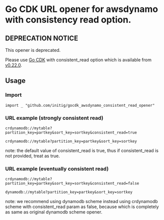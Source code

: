 # Go CDK URL opener for awsdynamo with consistency read option.

## DEPRECATION NOTICE
This opener is deprecated.

Please use [Go CDK](https://github.com/google/go-cloud) with consistent_read option which is available from [v0.22.0](https://github.com/google/go-cloud/releases/tag/v0.22.0).

## Usage

### Import
```
import _ "github.com/initig/gocdk_awsdynamo_consistent_read_opener"
```

### URL example (strongly consistent read)
```
crdynamodb://mytable?partition_key=partkey&sort_key=sortkey&consistent_read=true
```
```
crdynamodb://mytable?partition_key=partkey&sort_key=sortkey
```
note: the default value of consistent_read is true, thus if consistent_read is not provided, treat as true.
### URL example (eventually consistent read)
```
crdynamodb://mytable?partition_key=partkey&sort_key=sortkey&consistent_read=false
```
```
dynamodb://mytable?partition_key=partkey&sort_key=sortkey
```
note: we recommend using dynamodb scheme instead using crdynamodb scheme with consistent_read param as false, because which is completely as same as original dynamodb scheme opener.